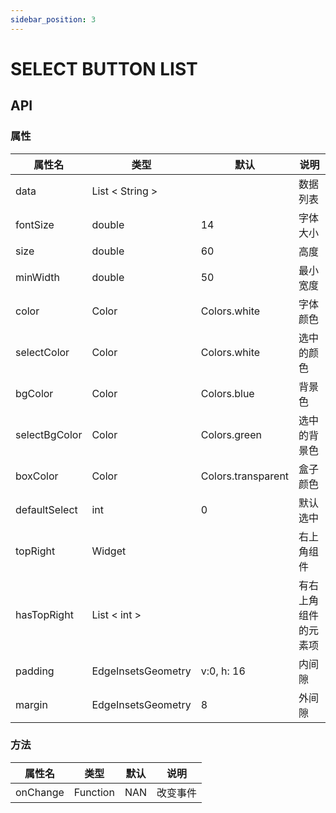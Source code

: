 ```yaml
---
sidebar_position: 3
---
```


# SELECT BUTTON LIST

## API

### 属性

| 属性名 | 类型| 默认 | 说明|
| ------  | ---- | --- | --- |
|  data   | List < String >  | |  数据列表 |
|  fontSize  |  double | 14 |  字体大小  |
|  size  |  double | 60 | 高度  |
|  minWidth |  double | 50 |  最小宽度 |
|  color |  Color  | Colors.white |  字体颜色 |
|  selectColor |  Color | Colors.white | 选中的颜色  |
|  bgColor |  Color | Colors.blue | 背景色  |
|  selectBgColor | Color  | Colors.green |  选中的背景色 |
|  boxColor | Color  | Colors.transparent | 盒子颜色  |
|  defaultSelect |  int | 0 | 默认选中  |
| topRight  | Widget  | | 右上角组件  |
|  hasTopRight |  List < int > | |  有右上角组件的元素项 |
|  padding | EdgeInsetsGeometry  | v:0, h: 16|  内间隙  |
|  margin |  EdgeInsetsGeometry | 8 |  外间隙 |


 

 
   

### 方法

| 属性名 | 类型| 默认 | 说明|
| ------  | ---- | --- | --- |
| onChange | Function | NAN | 改变事件 |
